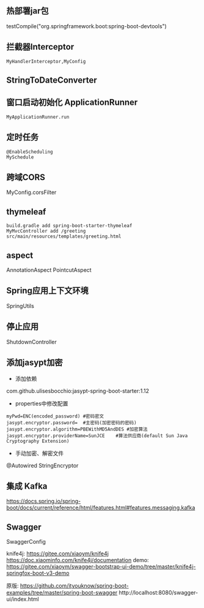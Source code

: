 ## 热部署jar包
testCompile("org.springframework.boot:spring-boot-devtools")

## 拦截器Interceptor
	MyHandlerInterceptor,MyConfig

## StringToDateConverter

## 窗口启动初始化 ApplicationRunner
	MyApplicationRunner.run

## 定时任务
	@EnableScheduling
	MySchedule

## 跨域CORS
  MyConfig.corsFilter

## thymeleaf
```
build.gradle add spring-boot-starter-thymeleaf
MyMvcController add /greeting
src/main/resources/templates/greeting.html
```

## aspect
  AnnotationAspect
  PointcutAspect

## Spring应用上下文环境
  SpringUtils

## 停止应用
  ShutdownController

## 添加jasypt加密
- 添加依赖

com.github.ulisesbocchio:jasypt-spring-boot-starter:1.12

- properties中修改配置
```
myPwd=ENC(encoded_password)	#密码密文
jasypt.encryptor.password=	#主密码(加密密码的密码)
jasypt.encryptor.algorithm=PBEWithMD5AndDES	#加密算法
jasypt.encryptor.providerName=SunJCE	#算法供应商(default Sun Java Cryptography Extension)
```
- 手动加密、解密文件

@Autowired StringEncryptor

## 集成 Kafka
https://docs.spring.io/spring-boot/docs/current/reference/html/features.html#features.messaging.kafka

## Swagger
SwaggerConfig

knife4j:
https://gitee.com/xiaoym/knife4j
https://doc.xiaominfo.com/knife4j/documentation
demo:
https://gitee.com/xiaoym/swagger-bootstrap-ui-demo/tree/master/knife4j-springfox-boot-v3-demo

原版:
https://github.com/ityouknow/spring-boot-examples/tree/master/spring-boot-swagger
http://localhost:8080/swagger-ui/index.html
